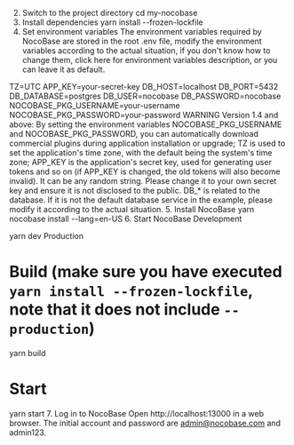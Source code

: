 2. Switch to the project directory
cd my-nocobase
3. Install dependencies
yarn install --frozen-lockfile
4. Set environment variables
The environment variables required by NocoBase are stored in the root .env file, modify the environment variables according to the actual situation, if you don't know how to change them, click here for environment variables description, or you can leave it as default.

TZ=UTC
APP_KEY=your-secret-key
DB_HOST=localhost
DB_PORT=5432
DB_DATABASE=postgres
DB_USER=nocobase
DB_PASSWORD=nocobase
NOCOBASE_PKG_USERNAME=your-username
NOCOBASE_PKG_PASSWORD=your-password
WARNING
Version 1.4 and above: By setting the environment variables NOCOBASE_PKG_USERNAME and NOCOBASE_PKG_PASSWORD, you can automatically download commercial plugins during application installation or upgrade;
TZ is used to set the application's time zone, with the default being the system's time zone;
APP_KEY is the application's secret key, used for generating user tokens and so on (if APP_KEY is changed, the old tokens will also become invalid). It can be any random string. Please change it to your own secret key and ensure it is not disclosed to the public.
DB_* is related to the database. If it is not the default database service in the example, please modify it according to the actual situation.
5. Install NocoBase
yarn nocobase install --lang=en-US
6. Start NocoBase
Development

yarn dev
Production

# Build (make sure you have executed `yarn install --frozen-lockfile`, note that it does not include `--production`)
yarn build
# Start
yarn start
7. Log in to NocoBase
Open http://localhost:13000 in a web browser. The initial account and password are admin@nocobase.com and admin123.

